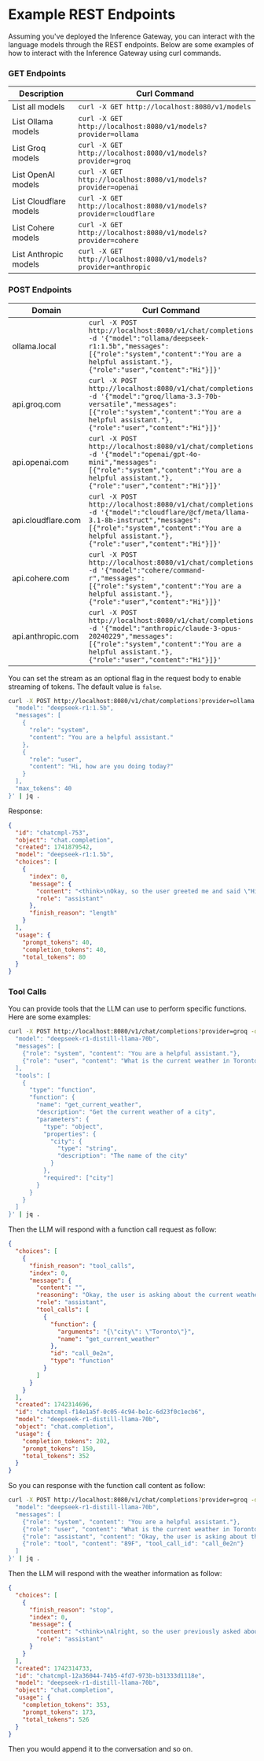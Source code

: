 # Example REST Endpoints

Assuming you've deployed the Inference Gateway, you can interact with the language models through the REST endpoints. Below are some examples of how to interact with the Inference Gateway using curl commands.

### GET Endpoints

| Description            | Curl Command                                                      |
| ---------------------- | ----------------------------------------------------------------- |
| List all models        | `curl -X GET http://localhost:8080/v1/models`                     |
| List Ollama models     | `curl -X GET http://localhost:8080/v1/models?provider=ollama`     |
| List Groq models       | `curl -X GET http://localhost:8080/v1/models?provider=groq`       |
| List OpenAI models     | `curl -X GET http://localhost:8080/v1/models?provider=openai`     |
| List Cloudflare models | `curl -X GET http://localhost:8080/v1/models?provider=cloudflare` |
| List Cohere models     | `curl -X GET http://localhost:8080/v1/models?provider=cohere`     |
| List Anthropic models  | `curl -X GET http://localhost:8080/v1/models?provider=anthropic`  |

### POST Endpoints

| Domain             | Curl Command                                                                                                                                                                                                               |
| ------------------ | -------------------------------------------------------------------------------------------------------------------------------------------------------------------------------------------------------------------------- |
| ollama.local       | `curl -X POST http://localhost:8080/v1/chat/completions -d '{"model":"ollama/deepseek-r1:1.5b","messages":[{"role":"system","content":"You are a helpful assistant."},{"role":"user","content":"Hi"}]}'`                   |
| api.groq.com       | `curl -X POST http://localhost:8080/v1/chat/completions -d '{"model":"groq/llama-3.3-70b-versatile","messages":[{"role":"system","content":"You are a helpful assistant."},{"role":"user","content":"Hi"}]}'`              |
| api.openai.com     | `curl -X POST http://localhost:8080/v1/chat/completions -d '{"model":"openai/gpt-4o-mini","messages":[{"role":"system","content":"You are a helpful assistant."},{"role":"user","content":"Hi"}]}'`                        |
| api.cloudflare.com | `curl -X POST http://localhost:8080/v1/chat/completions -d '{"model":"cloudflare/@cf/meta/llama-3.1-8b-instruct","messages":[{"role":"system","content":"You are a helpful assistant."},{"role":"user","content":"Hi"}]}'` |
| api.cohere.com     | `curl -X POST http://localhost:8080/v1/chat/completions -d '{"model":"cohere/command-r","messages":[{"role":"system","content":"You are a helpful assistant."},{"role":"user","content":"Hi"}]}'`                          |
| api.anthropic.com  | `curl -X POST http://localhost:8080/v1/chat/completions -d '{"model":"anthropic/claude-3-opus-20240229","messages":[{"role":"system","content":"You are a helpful assistant."},{"role":"user","content":"Hi"}]}'`          |

You can set the stream as an optional flag in the request body to enable streaming of tokens. The default value is `false`.

```bash
curl -X POST http://localhost:8080/v1/chat/completions?provider=ollama -d '{
  "model": "deepseek-r1:1.5b",
  "messages": [
    {
      "role": "system",
      "content": "You are a helpful assistant."
    },
    {
      "role": "user",
      "content": "Hi, how are you doing today?"
    }
  ],
  "max_tokens": 40
}' | jq .
```

Response:

```json
{
  "id": "chatcmpl-753",
  "object": "chat.completion",
  "created": 1741879542,
  "model": "deepseek-r1:1.5b",
  "choices": [
    {
      "index": 0,
      "message": {
        "content": "<think>\nOkay, so the user greeted me and said \"Hi, how are you doing today?\" They're just starting to say that. I should respond in a friendly way.\n\nMaybe I can acknowledge their greeting and offer my help with something. Since they mentioned working on math problems or solving puzzles, I'll stick to that.\n\nI want to make sure I'm approaching it the right way. It's not a question yet, but if I see more of them, maybe I can offer more assistance. So responding with an emoji like 😊 would be nice.\n</think>\n\nHello! How are you doing today? 😊",
        "role": "assistant"
      },
      "finish_reason": "length"
    }
  ],
  "usage": {
    "prompt_tokens": 40,
    "completion_tokens": 40,
    "total_tokens": 80
  }
}
```

### Tool Calls

You can provide tools that the LLM can use to perform specific functions. Here are some examples:

```bash
curl -X POST http://localhost:8080/v1/chat/completions?provider=groq -d '{
  "model": "deepseek-r1-distill-llama-70b",
  "messages": [
    {"role": "system", "content": "You are a helpful assistant."},
    {"role": "user", "content": "What is the current weather in Toronto?"}
  ],
  "tools": [
    {
      "type": "function",
      "function": {
        "name": "get_current_weather",
        "description": "Get the current weather of a city",
        "parameters": {
          "type": "object",
          "properties": {
            "city": {
              "type": "string",
              "description": "The name of the city"
            }
          },
          "required": ["city"]
        }
      }
    }
  ]
}' | jq .
```

Then the LLM will respond with a function call request as follow:

```json
{
  "choices": [
    {
      "finish_reason": "tool_calls",
      "index": 0,
      "message": {
        "content": "",
        "reasoning": "Okay, the user is asking about the current weather in Toronto. I need to figure out how to respond using the tools provided. \n\nLooking at the tools section, there's a function called get_current_weather which takes a city name as a parameter. That seems perfect for this query.\n\nSo, I should call this function with \"Toronto\" as the city argument. I'll structure the response in the required XML format, making sure to use the correct tags and JSON structure inside.\n\nI should double-check the function name and parameters to ensure accuracy. The function name is get_current_weather, and the parameter is city as a string. So, the arguments JSON should have \"city\" set to \"Toronto\".\n\nPutting it all together, I'll create the XML tool_call with the function name and the arguments JSON. That should give the user the current weather in Toronto.\n",
        "role": "assistant",
        "tool_calls": [
          {
            "function": {
              "arguments": "{\"city\": \"Toronto\"}",
              "name": "get_current_weather"
            },
            "id": "call_0e2n",
            "type": "function"
          }
        ]
      }
    }
  ],
  "created": 1742314696,
  "id": "chatcmpl-f14e1a5f-0c05-4c94-be1c-6d23f0c1ecb6",
  "model": "deepseek-r1-distill-llama-70b",
  "object": "chat.completion",
  "usage": {
    "completion_tokens": 202,
    "prompt_tokens": 150,
    "total_tokens": 352
  }
}
```

So you can response with the function call content as follow:

```bash
curl -X POST http://localhost:8080/v1/chat/completions?provider=groq -d '{
  "model": "deepseek-r1-distill-llama-70b",
  "messages": [
    {"role": "system", "content": "You are a helpful assistant."},
    {"role": "user", "content": "What is the current weather in Toronto?"},
    {"role": "assistant", "content": "Okay, the user is asking about the current weather in Toronto. I need to figure out how to respond. \n\nFirst, I should use the function provided in the tools. The function is called get_current_weather, and it requires a city parameter.\n\nSo, I will call this function with Toronto as the city. I will format the tool_call with the function name and the arguments as a JSON object.\n\nI will make sure the JSON is correctly formatted, using double quotes around the strings. \n\nFinally, I will enclose everything within the <tool_call> tags as specified. \n\nThat should give the user the weather information they are looking for.\n"},
    {"role": "tool", "content": "89F", "tool_call_id": "call_0e2n"}
  ]
}' | jq .
```

Then the LLM will respond with the weather information as follow:

```json
{
  "choices": [
    {
      "finish_reason": "stop",
      "index": 0,
      "message": {
        "content": "<think>\nAlright, so the user previously asked about the current weather in Toronto, and I responded by using the get_current_weather tool. Now, the user has provided a response that seems a bit unclear: \"89F\". I need to figure out what this means and how to proceed.\n\nFirst, I notice that the user's message includes some unusual characters: <｜tool▁outputs▁begin｜>89F<｜tool▁outputs▁end｜>. This looks like some sort of formatting or markup, possibly from a tool or system they're using. The \"89F\" part is likely the temperature they received, which is 89 degrees Fahrenheit. \n\nGiven that, it seems like they might be confirming the weather data or perhaps indicating that they received the information but want more details. Alternatively, they might be testing how I handle such inputs.\n\nI should consider that they might be interested in additional aspects of the weather, such as the conditions, humidity, wind speed, or perhaps the forecast. Since they provided a temperature, maybe they want to know if that's accurate or if there's more to the weather situation.\n\nI also need to make sure my response is helpful and provides value beyond just the temperature. Maybe I can ask if they need more details about the weather in Toronto or if they have specific aspects they're curious about.\n\nIt's important to keep the conversation flowing smoothly, so I should phrase my response in a friendly and open manner, encouraging them to specify what they need.\n</think>\n\nIt seems like you're referring to the current weather in Toronto, where the temperature is 89°F. If you'd like more details about the weather, such as conditions, humidity, or the forecast, feel free to ask!",
        "role": "assistant"
      }
    }
  ],
  "created": 1742314733,
  "id": "chatcmpl-12a36044-74b5-4fd7-973b-b31333d1118e",
  "model": "deepseek-r1-distill-llama-70b",
  "object": "chat.completion",
  "usage": {
    "completion_tokens": 353,
    "prompt_tokens": 173,
    "total_tokens": 526
  }
}
```

Then you would append it to the conversation and so on.
